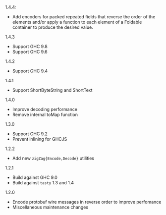 1.4.4:
  - Add encoders for packed repeated fields that reverse
    the order of the elements and/or apply a function to each
    element of a Foldable container to produce the desired value.

1.4.3
  - Support GHC 9.8
  - Support GHC 9.6

1.4.2
  - Support GHC 9.4

1.4.1
  - Support ShortByteString and ShortText

1.4.0
  - Improve decoding performance
  - Remove internal toMap function

1.3.0
  - Support GHC 9.2
  - Prevent inlining for GHCJS

1.2.2
  - Add new `zigZag{Encode,Decode}` utilities

1.2.1
  - Build against GHC 9.0
  - Build against `tasty` 1.3 and 1.4

1.2.0
  - Encode protobuf wire messages in reverse order to improve perfomance
  - Miscellaneous maintenance changes
